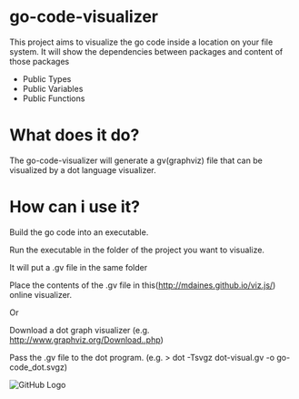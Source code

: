go-code-visualizer
==================

This project aims to visualize the go code inside a location on your file system.
It will show the dependencies between packages and content of those packages
- Public Types
- Public Variables
- Public Functions

What does it do?
================

The go-code-visualizer will generate a gv(graphviz) file that can be visualized by a dot language visualizer.

How can i use it?
=================

Build the go code into an executable.

Run the executable in the folder of the project you want to visualize.

It will put a .gv file in the same folder

Place the contents of the .gv file in this(http://mdaines.github.io/viz.js/) online visualizer.

Or

Download a dot graph visualizer (e.g. http://www.graphviz.org/Download..php)

Pass the .gv file to the dot program. (e.g. > dot -Tsvgz dot-visual.gv -o go-code_dot.svgz)

![GitHub Logo](https://github.com/ThijsOostdam/go-code-visualizer/blob/master/example/go-code_dot.png)

